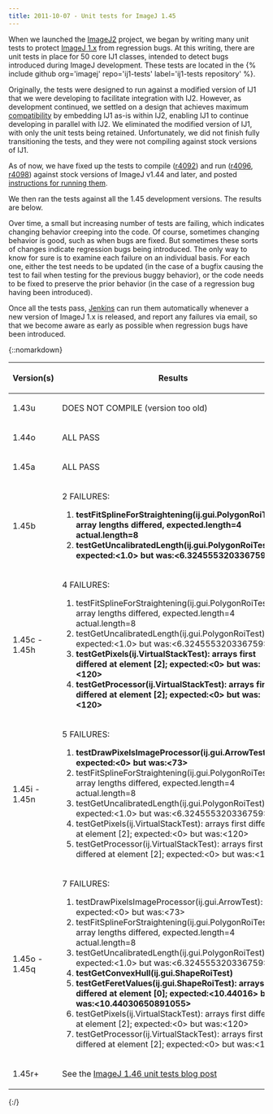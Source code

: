```yaml
---
title: 2011-10-07 - Unit tests for ImageJ 1.45
---
```


When we launched the [ImageJ2](/software/imagej2) project, we began by writing many unit tests to protect [ImageJ 1.x](/software/imagej-1.x) from regression bugs. At this writing, there are unit tests in place for 50 core IJ1 classes, intended to detect bugs introduced during ImageJ development. These tests are located in the {% include github org='imagej' repo='ij1-tests' label='ij1-tests repository' %}.

Originally, the tests were designed to run against a modified version of IJ1 that we were developing to facilitate integration with IJ2. However, as development continued, we settled on a design that achieves maximum [compatibility](/libs/imagej-legacy) by embedding IJ1 as-is within IJ2, enabling IJ1 to continue developing in parallel with IJ2. We eliminated the modified version of IJ1, with only the unit tests being retained. Unfortunately, we did not finish fully transitioning the tests, and they were not compiling against stock versions of IJ1.

As of now, we have fixed up the tests to compile ([r4092](https://github.com/imagej/imagej/commit/9fc9ac6599c279bc83eb0a62d922f34517c47e37)) and run ([r4096](https://github.com/imagej/imagej/commit/b51494bb19c094b4430d3936a5e30383c722b35a), [r4098](https://github.com/imagej/imagej/commit/d1d4ffd94096a0843e751533d909513faaccb7c3)) against stock versions of ImageJ v1.44 and later, and posted [instructions for running them](/develop/ij1-unit-tests).

We then ran the tests against all the 1.45 development versions. The results are below.

Over time, a small but increasing number of tests are failing, which indicates changing behavior creeping into the code. Of course, sometimes changing behavior is good, such as when bugs are fixed. But sometimes these sorts of changes indicate regression bugs being introduced. The only way to know for sure is to examine each failure on an individual basis. For each one, either the test needs to be updated (in the case of a bugfix causing the test to fail when testing for the previous buggy behavior), or the code needs to be fixed to preserve the prior behavior (in the case of a regression bug having been introduced).

Once all the tests pass, [Jenkins](/develop/jenkins) can run them automatically whenever a new version of ImageJ 1.x is released, and report any failures via email, so that we become aware as early as possible when regression bugs have been introduced.

{::nomarkdown}
<table>
  <thead>
    <tr class="header">
      <th>
        <p>Version(s)</p>
      </th>
      <th>
        <p>Results</p>
      </th>
    </tr>
  </thead>
  <tbody>
    <tr>
      <td>
        <p>1.43u</p>
      </td>
      <td>
        <p>DOES NOT COMPILE (version too old)</p>
      </td>
    </tr>
    <tr>
      <td>
        <p>1.44o</p>
      </td>
      <td>
        <p>ALL PASS</p>
      </td>
    </tr>
    <tr>
      <td>
        <p>1.45a</p>
      </td>
      <td>
        <p>ALL PASS</p>
      </td>
    </tr>
    <tr>
      <td>
        <p>1.45b</p>
      </td>
      <td>
        <p>2 FAILURES:</p>
        <ol>
          <li><strong>testFitSplineForStraightening(ij.gui.PolygonRoiTest): array lengths differed, expected.length=4 actual.length=8</strong></li>
          <li><strong>testGetUncalibratedLength(ij.gui.PolygonRoiTest): expected:&lt;1.0&gt; but was:&lt;6.324555320336759&gt;</strong></li>
        </ol>
      </td>
    </tr>
    <tr>
      <td>
        <p>1.45c - 1.45h</p>
      </td>
      <td>
        <p>4 FAILURES:</p>
        <ol>
          <li>testFitSplineForStraightening(ij.gui.PolygonRoiTest): array lengths differed, expected.length=4 actual.length=8</li>
          <li>testGetUncalibratedLength(ij.gui.PolygonRoiTest): expected:&lt;1.0&gt; but was:&lt;6.324555320336759&gt;</li>
          <li><strong>testGetPixels(ij.VirtualStackTest): arrays first differed at element [2]; expected:&lt;0&gt; but was:&lt;120&gt;</strong></li>
          <li><strong>testGetProcessor(ij.VirtualStackTest): arrays first differed at element [2]; expected:&lt;0&gt; but was:&lt;120&gt;</strong></li>
        </ol>
      </td>
    </tr>
    <tr>
      <td>
        <p>1.45i - 1.45n</p>
      </td>
      <td>
        <p>5 FAILURES:</p>
        <ol>
          <li><strong>testDrawPixelsImageProcessor(ij.gui.ArrowTest): expected:&lt;0&gt; but was:&lt;73&gt;</strong></li>
          <li>testFitSplineForStraightening(ij.gui.PolygonRoiTest): array lengths differed, expected.length=4 actual.length=8</li>
          <li>testGetUncalibratedLength(ij.gui.PolygonRoiTest): expected:&lt;1.0&gt; but was:&lt;6.324555320336759&gt;</li>
          <li>testGetPixels(ij.VirtualStackTest): arrays first differed at element [2]; expected:&lt;0&gt; but was:&lt;120&gt;</li>
          <li>testGetProcessor(ij.VirtualStackTest): arrays first differed at element [2]; expected:&lt;0&gt; but was:&lt;120&gt;</li>
        </ol>
      </td>
    </tr>
    <tr>
      <td>
        <p>1.45o - 1.45q</p>
      </td>
      <td>
        <p>7 FAILURES:</p>
        <ol>
          <li>testDrawPixelsImageProcessor(ij.gui.ArrowTest): expected:&lt;0&gt; but was:&lt;73&gt;</li>
          <li>testFitSplineForStraightening(ij.gui.PolygonRoiTest): array lengths differed, expected.length=4 actual.length=8</li>
          <li>testGetUncalibratedLength(ij.gui.PolygonRoiTest): expected:&lt;1.0&gt; but was:&lt;6.324555320336759&gt;</li>
          <li><strong>testGetConvexHull(ij.gui.ShapeRoiTest)</strong></li>
          <li><strong>testGetFeretValues(ij.gui.ShapeRoiTest): arrays first differed at element [0]; expected:&lt;10.44016&gt; but was:&lt;10.44030650891055&gt;</strong></li>
          <li>testGetPixels(ij.VirtualStackTest): arrays first differed at element [2]; expected:&lt;0&gt; but was:&lt;120&gt;</li>
          <li>testGetProcessor(ij.VirtualStackTest): arrays first differed at element [2]; expected:&lt;0&gt; but was:&lt;120&gt;</li>
        </ol>
      </td>
    </tr>
    <tr>
      <td>
        <p>1.45r+</p>
      </td>
      <td>
        <p>See the <a href="/news/2012-03-20-unit-tests-for-imagej-1-46">ImageJ 1.46 unit tests blog post</a></p>
      </td>
    </tr>
  </tbody>
</table>
{:/}

 

